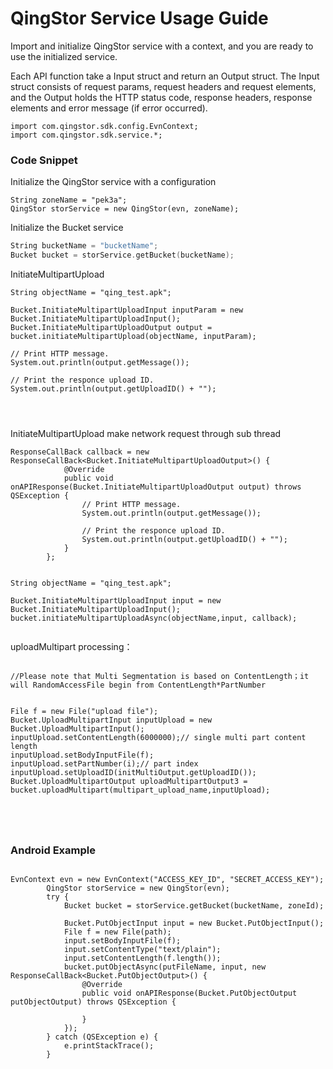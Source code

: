 # QingStor Service Usage Guide

Import and initialize QingStor service with a context, and you are ready to use the initialized service.

Each API function take a Input struct and return an Output struct. The Input struct consists of request params, request headers and request elements, and the Output holds the HTTP status code, response headers, response elements and error message (if error occurred).

```
import com.qingstor.sdk.config.EvnContext;
import com.qingstor.sdk.service.*;
```

### Code Snippet

Initialize the QingStor service with a configuration

```
String zoneName = "pek3a";
QingStor storService = new QingStor(evn, zoneName);

```

Initialize the Bucket  service

``` go
String bucketName = "bucketName";
Bucket bucket = storService.getBucket(bucketName);
```

InitiateMultipartUpload

```
String objectName = "qing_test.apk";

Bucket.InitiateMultipartUploadInput inputParam = new Bucket.InitiateMultipartUploadInput();
Bucket.InitiateMultipartUploadOutput output = bucket.initiateMultipartUpload(objectName, inputParam);

// Print HTTP message.
System.out.println(output.getMessage());

// Print the responce upload ID.
System.out.println(output.getUploadID() + "");

        
        
```

InitiateMultipartUpload  make network request through sub thread

```
ResponseCallBack callback = new ResponseCallBack<Bucket.InitiateMultipartUploadOutput>() {
            @Override
            public void onAPIResponse(Bucket.InitiateMultipartUploadOutput output) throws QSException {
                // Print HTTP message.
                System.out.println(output.getMessage());

                // Print the responce upload ID.
                System.out.println(output.getUploadID() + "");
            }
        };


String objectName = "qing_test.apk";

Bucket.InitiateMultipartUploadInput input = new Bucket.InitiateMultipartUploadInput();
bucket.initiateMultipartUploadAsync(objectName,input, callback);


```


uploadMultipart processing：

```

//Please note that Multi Segmentation is based on ContentLength；it will RandomAccessFile begin from ContentLength*PartNumber


File f = new File("upload file");
Bucket.UploadMultipartInput inputUpload = new Bucket.UploadMultipartInput();
inputUpload.setContentLength(6000000);// single multi part content length
inputUpload.setBodyInputFile(f);
inputUpload.setPartNumber(i);// part index
inputUpload.setUploadID(initMultiOutput.getUploadID());
Bucket.UploadMultipartOutput uploadMultipartOutput3 = bucket.uploadMultipart(multipart_upload_name,inputUpload);
			
			
			
			
```


### Android Example

```

EvnContext evn = new EvnContext("ACCESS_KEY_ID", "SECRET_ACCESS_KEY");
        QingStor storService = new QingStor(evn);
        try {
            Bucket bucket = storService.getBucket(bucketName, zoneId);
            
            Bucket.PutObjectInput input = new Bucket.PutObjectInput();
            File f = new File(path);
            input.setBodyInputFile(f);
            input.setContentType("text/plain");
            input.setContentLength(f.length());
            bucket.putObjectAsync(putFileName, input, new ResponseCallBack<Bucket.PutObjectOutput>() {
                @Override
                public void onAPIResponse(Bucket.PutObjectOutput putObjectOutput) throws QSException {
                    
                }
            });
        } catch (QSException e) {
            e.printStackTrace();
        }
        	
			
			
```
